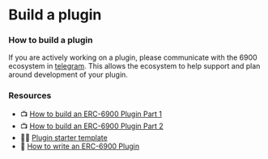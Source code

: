 # Build a plugin

### How to build a plugin

If you are actively working on a plugin, please communicate with the 6900 ecosystem in [telegram](https://t.me/modular\_account\_standards). This allows the ecosystem to help support and plan around development of your plugin.

### Resources

* 📺 [How to build an ERC-6900 Plugin Part 1](https://www.youtube.com/watch?v=ht9FJYYkF2A)
* 📺 [How to build an ERC-6900 Plugin Part 2](https://www.youtube.com/watch?v=vvjJLz1atP4)
* 🧑‍💻 [Plugin starter template](https://github.com/erc6900/plugin-template)
* 📝 [How to write an ERC-6900 Plugin](https://dev.collab.land/blog/how-to-write-an-erc-6900-plugin/)
